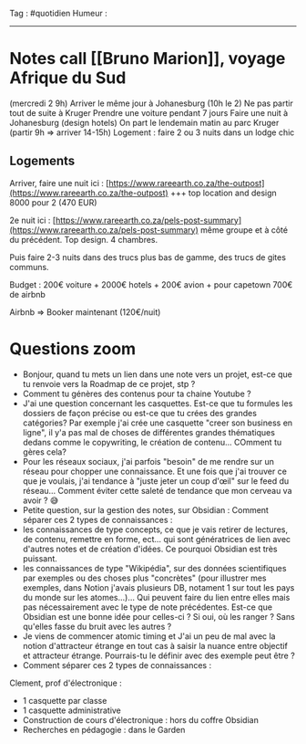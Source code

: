 Tag : #quotidien 
Humeur : 
***

# Notes call [[Bruno Marion]], voyage Afrique du Sud

(mercredi 2 9h)
Arriver le même jour à Johanesburg (10h le 2)
Ne pas partir tout de suite à Kruger
Prendre une voiture pendant 7 jours 
Faire une nuit à Johanesburg (design hotels)
On part le lendemain matin au parc Kruger (partir 9h => arriver 14-15h)
Logement : faire 2 ou 3 nuits dans un lodge chic  

## Logements
Arriver, faire une nuit ici : [https://www.rareearth.co.za/the-outpost](https://www.rareearth.co.za/the-outpost) +++ top location and design
8000 pour 2 (470 EUR)

2e nuit ici : [https://www.rareearth.co.za/pels-post-summary](https://www.rareearth.co.za/pels-post-summary) même groupe et à côté du précédent. Top design. 4 chambres.

Puis faire 2-3 nuits dans des trucs plus bas de gamme, des trucs de gites communs. 


Budget : 200€ voiture + 2000€ hotels + 200€ avion + pour capetown 700€ de airbnb 

Airbnb => Booker maintenant (120€/nuit)






# Questions zoom 
- Bonjour, quand tu mets un lien dans une note vers un projet, est-ce que tu renvoie vers la Roadmap de ce projet, stp ?
- Comment tu génères des contenus pour ta chaine Youtube ?
- J'ai une question concernant les casquettes. Est-ce que tu formules les dossiers de façon précise ou est-ce que tu crées des grandes catégories? Par exemple j'ai crée une casquette "creer son business en ligne", il y'a pas mal de choses de différentes grandes thématiques dedans comme le copywriting, le création de contenu... COmment tu gères cela?
- Pour les réseaux sociaux, j'ai parfois "besoin" de me rendre sur un réseau pour chopper une connaissance. Et une fois que j'ai trouver ce que je voulais, j'ai tendance à "juste jeter un coup d'œil" sur le feed du réseau… Comment éviter cette saleté de tendance que mon cerveau va avoir ? 😅
- Petite question, sur la gestion des notes, sur Obsidian :
Comment séparer ces 2 types de connaissances :
- les connaissances de type concepts, ce que je vais retirer de lectures, de contenu, remettre en forme, ect… qui sont génératrices de lien avec d'autres notes et de création d'idées. Ce pourquoi Obsidian est très puissant.
- les connaissances de type "Wikipédia", sur des données scientifiques par exemples ou des choses plus "concrètes" (pour illustrer mes exemples, dans Notion j'avais plusieurs DB, notament 1 sur tout les pays du monde sur les atomes...)… 
Qui peuvent faire du lien entre elles mais pas nécessairement avec le type de note précédentes. 
Est-ce que Obsidian est une bonne idée pour celles-ci ? Si oui, où les ranger ? Sans qu'elles fasse du bruit avec les autres ?
- Je viens de commencer atomic timing et J'ai un peu de mal avec la notion d'attracteur étrange en tout cas à saisir la nuance entre objectif et attracteur étrange. Pourrais-tu le définir avec des exemple peut être ?
- Comment séparer ces 2 types de connaissances :

Clement, prof d'électronique : 
- 1 casquette par classe 
- 1 casquette administrative 
- Construction de cours d'électronique : hors du coffre Obsidian
- Recherches en pédagogie : dans le Garden